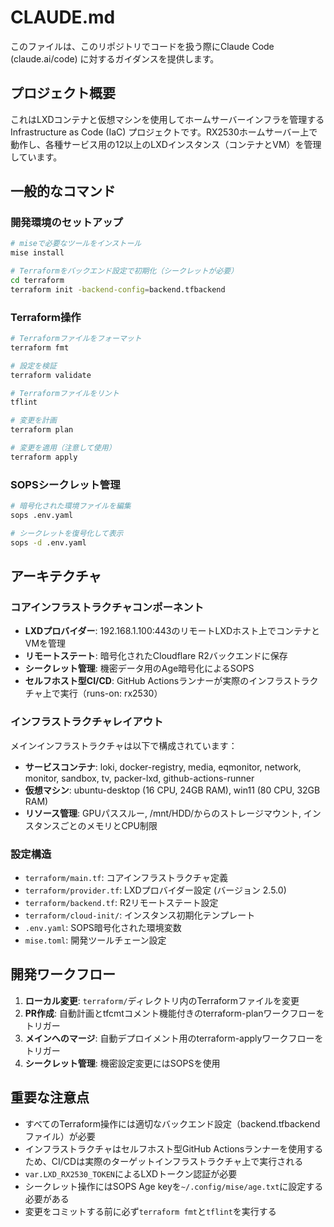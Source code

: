 # CLAUDE.md

このファイルは、このリポジトリでコードを扱う際にClaude Code (claude.ai/code) に対するガイダンスを提供します。

## プロジェクト概要

これはLXDコンテナと仮想マシンを使用してホームサーバーインフラを管理するInfrastructure as Code (IaC) プロジェクトです。RX2530ホームサーバー上で動作し、各種サービス用の12以上のLXDインスタンス（コンテナとVM）を管理しています。

## 一般的なコマンド

### 開発環境のセットアップ

```bash
# miseで必要なツールをインストール
mise install

# Terraformをバックエンド設定で初期化（シークレットが必要）
cd terraform
terraform init -backend-config=backend.tfbackend
```

### Terraform操作

```bash
# Terraformファイルをフォーマット
terraform fmt

# 設定を検証
terraform validate

# Terraformファイルをリント
tflint

# 変更を計画
terraform plan

# 変更を適用（注意して使用）
terraform apply
```

### SOPSシークレット管理

```bash
# 暗号化された環境ファイルを編集
sops .env.yaml

# シークレットを復号化して表示
sops -d .env.yaml
```

## アーキテクチャ

### コアインフラストラクチャコンポーネント

- **LXDプロバイダー**: 192.168.1.100:443のリモートLXDホスト上でコンテナとVMを管理
- **リモートステート**: 暗号化されたCloudflare R2バックエンドに保存
- **シークレット管理**: 機密データ用のAge暗号化によるSOPS
- **セルフホスト型CI/CD**: GitHub Actionsランナーが実際のインフラストラクチャ上で実行（runs-on: rx2530）

### インフラストラクチャレイアウト

メインインフラストラクチャは以下で構成されています：

- **サービスコンテナ**: loki, docker-registry, media, eqmonitor, network, monitor, sandbox, tv, packer-lxd, github-actions-runner
- **仮想マシン**: ubuntu-desktop (16 CPU, 24GB RAM), win11 (80 CPU, 32GB RAM)
- **リソース管理**: GPUパススルー, /mnt/HDD/からのストレージマウント, インスタンスごとのメモリとCPU制限

### 設定構造

- `terraform/main.tf`: コアインフラストラクチャ定義
- `terraform/provider.tf`: LXDプロバイダー設定 (バージョン 2.5.0)
- `terraform/backend.tf`: R2リモートステート設定
- `terraform/cloud-init/`: インスタンス初期化テンプレート
- `.env.yaml`: SOPS暗号化された環境変数
- `mise.toml`: 開発ツールチェーン設定

## 開発ワークフロー

1. **ローカル変更**: `terraform/`ディレクトリ内のTerraformファイルを変更
2. **PR作成**: 自動計画とtfcmtコメント機能付きのterraform-planワークフローをトリガー
3. **メインへのマージ**: 自動デプロイメント用のterraform-applyワークフローをトリガー
4. **シークレット管理**: 機密設定変更にはSOPSを使用

## 重要な注意点

- すべてのTerraform操作には適切なバックエンド設定（backend.tfbackendファイル）が必要
- インフラストラクチャはセルフホスト型GitHub Actionsランナーを使用するため、CI/CDは実際のターゲットインフラストラクチャ上で実行される
- `var.LXD_RX2530_TOKEN`によるLXDトークン認証が必要
- シークレット操作にはSOPS Age keyを`~/.config/mise/age.txt`に設定する必要がある
- 変更をコミットする前に必ず`terraform fmt`と`tflint`を実行する
